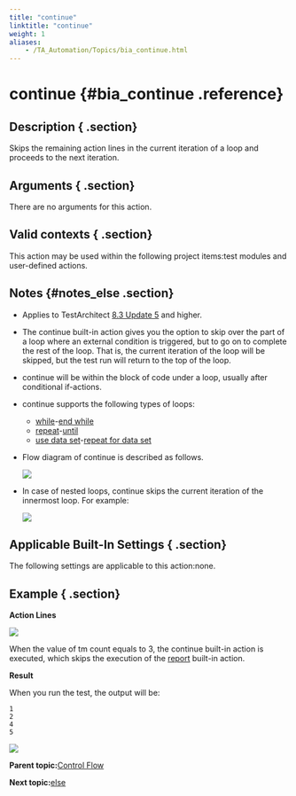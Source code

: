 ```yaml
--- 
title: "continue"
linktitle: "continue"
weight: 1
aliases: 
    - /TA_Automation/Topics/bia_continue.html
---
```

# continue {#bia_continue .reference}

## Description { .section}

Skips the remaining action lines in the current iteration of a loop and proceeds to the next iteration.

## Arguments { .section}

There are no arguments for this action.

## Valid contexts { .section}

This action may be used within the following project items:test modules and user-defined actions.

## Notes {#notes_else .section}

-   Applies to TestArchitect [8.3 Update 5](../../TA_ReleaseNotes/DITA_source/Whats_New_8.3_update_5.html) and higher.
-   The continue built-in action gives you the option to skip over the part of a loop where an external condition is triggered, but to go on to complete the rest of the loop. That is, the current iteration of the loop will be skipped, but the test run will return to the top of the loop.
-   continue will be within the block of code under a loop, usually after conditional if-actions.
-   continue supports the following types of loops:
    -   [while](bia_while.html)-[end while](bia_end_while.html)
    -   [repeat](bia_repeat.html)-[until](bia_until.html)
    -   [use data set](bia_use_data_set.html)-[repeat for data set](bia_repeat_for_data_set.html)
-   Flow diagram of continue is described as follows.

    ![](../Images/bia_continue_workflow.png)

-   In case of nested loops, continue skips the current iteration of the innermost loop. For example:

    ![](../Images/bia_continue_workflow_nested_loop.png)


## Applicable Built-In Settings { .section}

The following settings are applicable to this action:none.

## Example { .section}

**Action Lines**

![](../Images/bia_continue_pgm.png)

When the value of tm count equals to 3, the continue built-in action is executed, which skips the execution of the [report](bia_report.html) built-in action.

**Result**

When you run the test, the output will be:

```
1
2
4
5
```

![](../Images/bia_continue_res.png)

**Parent topic:**[Control Flow](../../TA_Automation/Topics/bia_Control_flow.html)

**Next topic:**[else](../../TA_Automation/Topics/bia_else.html)

